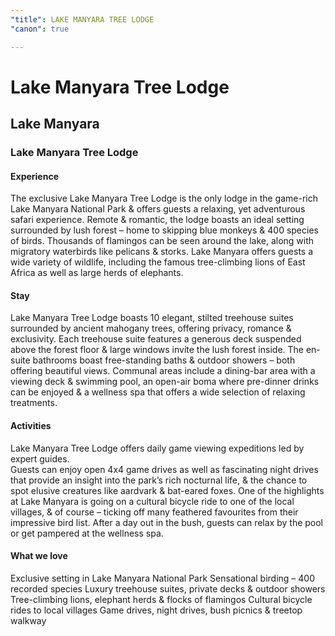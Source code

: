 ```yaml
---
"title": LAKE MANYARA TREE LODGE
"canon": true

---
```


# Lake Manyara Tree Lodge
## Lake Manyara
### Lake Manyara Tree Lodge

#### Experience
The exclusive Lake Manyara Tree Lodge is the only lodge in the game-rich Lake Manyara National Park &amp; offers guests a relaxing, yet adventurous safari experience.
Remote &amp; romantic, the lodge boasts an ideal setting surrounded by lush forest – home to skipping blue monkeys &amp; 400 species of birds.  Thousands of flamingos can be seen around the lake, along with migratory waterbirds like pelicans &amp; storks.
Lake Manyara offers guests a wide variety of wildlife, including the famous tree-climbing lions of East Africa as well as large herds of elephants.

#### Stay
Lake Manyara Tree Lodge boasts 10 elegant, stilted treehouse suites surrounded by ancient mahogany trees, offering privacy, romance &amp; exclusivity.
Each treehouse suite features a generous deck suspended above the forest floor &amp; large windows invite the lush forest inside.  The en-suite bathrooms boast free-standing baths &amp; outdoor showers – both offering beautiful views.
Communal areas include a dining-bar area with a viewing deck &amp; swimming pool, an open-air boma where pre-dinner drinks can be enjoyed &amp; a wellness spa that offers a wide selection of relaxing treatments.

#### Activities
Lake Manyara Tree Lodge offers daily game viewing expeditions led by expert guides.  
Guests can enjoy open 4x4 game drives as well as fascinating night drives that provide an insight into the park’s rich nocturnal life, &amp; the chance to spot elusive creatures like aardvark &amp; bat-eared foxes.
One of the highlights at Lake Manyara is going on a cultural bicycle ride to one of the local villages, &amp; of course – ticking off many feathered favourites from their impressive bird list.
After a day out in the bush, guests can relax by the pool or get pampered at the wellness spa.


#### What we love
Exclusive setting in Lake Manyara National Park
Sensational birding – 400 recorded species
Luxury treehouse suites, private decks &amp; outdoor showers
Tree-climbing lions, elephant herds &amp; flocks of flamingos
Cultural bicycle rides to local villages
Game drives, night drives, bush picnics &amp; treetop walkway